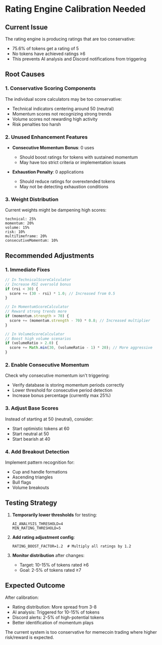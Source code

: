 # Rating Engine Calibration Needed

## Current Issue
The rating engine is producing ratings that are too conservative:
- 75.6% of tokens get a rating of 5
- No tokens have achieved ratings ≥6
- This prevents AI analysis and Discord notifications from triggering

## Root Causes

### 1. Conservative Scoring Components
The individual score calculators may be too conservative:
- Technical indicators centering around 50 (neutral)
- Momentum scores not recognizing strong trends
- Volume scores not rewarding high activity
- Risk penalties too harsh

### 2. Unused Enhancement Features
- **Consecutive Momentum Bonus**: 0 uses
  - Should boost ratings for tokens with sustained momentum
  - May have too strict criteria or implementation issues
  
- **Exhaustion Penalty**: 0 applications
  - Should reduce ratings for overextended tokens
  - May not be detecting exhaustion conditions

### 3. Weight Distribution
Current weights might be dampening high scores:
```
technical: 25%
momentum: 20%
volume: 15%
risk: 10%
multiTimeframe: 20%
consecutiveMomentum: 10%
```

## Recommended Adjustments

### 1. Immediate Fixes
```typescript
// In TechnicalScoreCalculator
// Increase RSI oversold bonus
if (rsi < 30) {
  score += (30 - rsi) * 1.0; // Increased from 0.5
}

// In MomentumScoreCalculator
// Reward strong trends more
if (momentum.strength > 70) {
  score += (momentum.strength - 70) * 0.8; // Increased multiplier
}

// In VolumeScoreCalculator
// Boost high volume scenarios
if (volumeRatio > 2.0) {
  score += Math.min(30, (volumeRatio - 1) * 20); // More aggressive
}
```

### 2. Enable Consecutive Momentum
Check why consecutive momentum isn't triggering:
- Verify database is storing momentum periods correctly
- Lower threshold for consecutive period detection
- Increase bonus percentage (currently max 25%)

### 3. Adjust Base Scores
Instead of starting at 50 (neutral), consider:
- Start optimistic tokens at 60
- Start neutral at 50
- Start bearish at 40

### 4. Add Breakout Detection
Implement pattern recognition for:
- Cup and handle formations
- Ascending triangles
- Bull flags
- Volume breakouts

## Testing Strategy

1. **Temporarily lower thresholds** for testing:
   ```env
   AI_ANALYSIS_THRESHOLD=4
   MIN_RATING_THRESHOLD=5
   ```

2. **Add rating adjustment config**:
   ```env
   RATING_BOOST_FACTOR=1.2  # Multiply all ratings by 1.2
   ```

3. **Monitor distribution** after changes:
   - Target: 10-15% of tokens rated ≥6
   - Goal: 2-5% of tokens rated ≥7

## Expected Outcome

After calibration:
- Rating distribution: More spread from 3-8
- AI analysis: Triggered for 10-15% of tokens
- Discord alerts: 2-5% of high-potential tokens
- Better identification of momentum plays

The current system is too conservative for memecoin trading where higher risk/reward is expected.